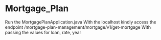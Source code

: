 # Mortgage_Plan
Run the MortgagePlanApplication.java
With the localhost kindly access the endpoint /mortgage-plan-management/mortgage/v1/get-mortgage 
With passing the values for loan, rate, year

